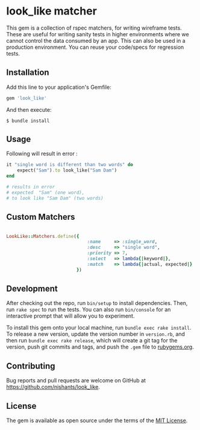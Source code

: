# look_like matcher
This gem is a collection of rspec matchers, for writing wireframe tests.
These are useful for writing sanity tests in higher environments where we cannot control the data consumed by an app.
This can also be used in a production environment.
You can reuse your code/specs for regression tests.  

## Installation

Add this line to your application's Gemfile:

```ruby
gem 'look_like'
```

And then execute:

    $ bundle install

## Usage
Following will result in error : 
```ruby
it "single word is different than two words" do
    expect("Sam").to look_like("Sam Dam")
end

# results in error
# expected  "Sam" (one word), 
# to look like "Sam Dam" (two words)

```
## Custom Matchers
```ruby

LookLike::Matchers.define({
                              :name     => :single_word,
                              :desc     => "single word",
                              :priority => 7,
                              :select   => lambda{|keyword|},
                              :match    => lambda{|actual, expected|} 
                          })
```


## Development

After checking out the repo, run `bin/setup` to install dependencies. Then, run `rake spec` to run the tests. You can also run `bin/console` for an interactive prompt that will allow you to experiment.

To install this gem onto your local machine, run `bundle exec rake install`. To release a new version, update the version number in `version.rb`, and then run `bundle exec rake release`, which will create a git tag for the version, push git commits and tags, and push the `.gem` file to [rubygems.org](https://rubygems.org).

## Contributing

Bug reports and pull requests are welcome on GitHub at https://github.com/nishants/look_like. 


## License

The gem is available as open source under the terms of the [MIT License](http://opensource.org/licenses/MIT).

